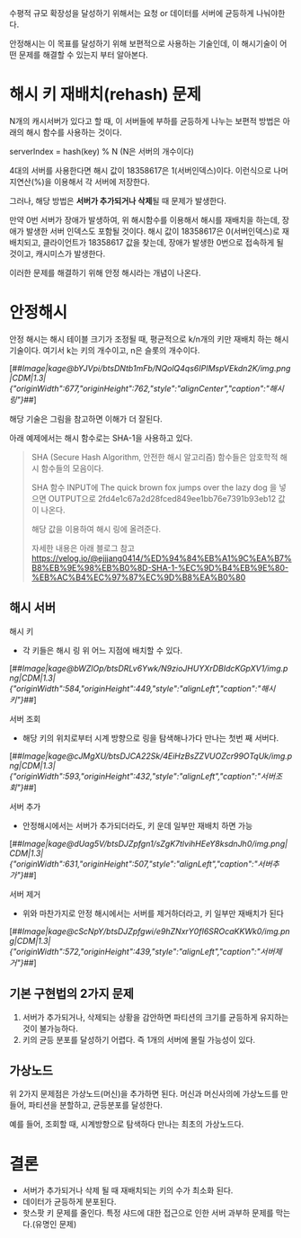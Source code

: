 수평적 규모 확장성을 달성하기 위해서는 요청 or 데이터를 서버에 균등하게 나눠야한다.

안정해시는 이 목표를 달성하기 위해 보편적으로 사용하는 기술인데, 이 해시기술이 어떤 문제를 해결할 수 있는지 부터 알아본다.

# 해시 키 재배치(rehash) 문제

N개의 캐시서버가 있다고 할 때, 이 서버들에 부하를 균등하게 나누는 보편적 방법은 아래의 해시 함수를 사용하는 것이다.

serverIndex = hash(key) % N (N은 서버의 개수이다)

4대의 서버를 사용한다면 해시 값이 18358617은 1(서버인덱스)이다. 이런식으로 나머지연산(%)을 이용해서 각 서버에 저장한다.

그러나, 해당 방법은 **서버가 추가되거나 삭제**될 때 문제가 발생한다.

만약 0번 서버가 장애가 발생하여, 위 해시함수를 이용해서 해시를 재배치을 하는데, 장애가 발생한 서버 인덱스도 포함될 것이다. 해시 값이 18358617은 0(서버인덱스)로 재배치되고, 클라이언트가 18358617 값을 찾는데, 장애가 발생한 0번으로 접속하게 될 것이고, 캐시미스가 발생한다.

이러한 문제를 해결하기 위해 안정 해시라는 개념이 나온다.

# 안정해시

안정 해시는 해시 테이블 크기가 조정될 때, 평균적으로 k/n개의 키만 재배치 하는 해시 기술이다. 여기서 k는 키의 개수이고, n은 슬롯의 개수이다.

[##_Image|kage@bYJVpi/btsDNtb1mFb/NQolQ4qs6IPIMspVEkdn2K/img.png|CDM|1.3|{"originWidth":677,"originHeight":762,"style":"alignCenter","caption":"해시링"}_##]

해당 기술은 그림을 참고하면 이해가 더 잘된다.

아래 예제에서는 해시 함수로는 SHA-1을 사용하고 있다.

> SHA (Secure Hash Algorithm, 안전한 해시 알고리즘) 함수들은 암호학적 해시 함수들의 모음이다.  
>   
> SHA 함수 INPUT에 The quick brown fox jumps over the lazy dog 을 넣으면 OUTPUT으로 2fd4e1c67a2d28fced849ee1bb76e7391b93eb12 값이 나온다.  
>   
> 해당 값을 이용하여 해시 링에 올려준다.  
>   
> 자세한 내용은 아래 블로그 참고  
> https://velog.io/@ejjjang0414/%ED%94%84%EB%A1%9C%EA%B7%B8%EB%9E%98%EB%B0%8D-SHA-1-%EC%9D%B4%EB%9E%80-%EB%AC%B4%EC%97%87%EC%9D%B8%EA%B0%80

## 해시 서버

해시 키

-   각 키들은 해시 링 위 어느 지점에 배치할 수 있다.

[##_Image|kage@bWZlOp/btsDRLv6Ywk/N9zioJHUYXrDBIdcKGpXV1/img.png|CDM|1.3|{"originWidth":584,"originHeight":449,"style":"alignLeft","caption":"해시 키"}_##]

서버 조회

-   해당 키의 위치로부터 시계 방향으로 링을 탐색해나가다 만나는 첫번 째 서버다.

[##_Image|kage@cJMgXU/btsDJCA22Sk/4EiHzBsZZVUOZcr99OTqUk/img.png|CDM|1.3|{"originWidth":593,"originHeight":432,"style":"alignLeft","caption":"서버조회"}_##]

서버 추가

-   안정해시에서는 서버가 추가되더라도, 키 운데 일부만 재배치 하면 가능

[##_Image|kage@dUag5V/btsDJZpfgn1/sZgK7tlvihHEeY8ksdnJh0/img.png|CDM|1.3|{"originWidth":631,"originHeight":507,"style":"alignLeft","caption":"서버추가"}_##]

서버 제거

-   위와 마찬가지로 안정 해시에서는 서버를 제거하더라고, 키 일부만 재배치가 된다

[##_Image|kage@cScNpY/btsDJZpfgwi/e9hZNxrY0fI6SROcaKKWk0/img.png|CDM|1.3|{"originWidth":572,"originHeight":439,"style":"alignLeft","caption":"서버제거"}_##]

## 기본 구현법의 2가지 문제

1.  서버가 추가되거나, 삭제되는 상황을 감안하면 파티션의 크기를 균등하게 유지하는 것이 불가능하다.
2.  키의 균등 분포를 달성하기 어렵다. 즉 1개의 서버에 몰릴 가능성이 있다.

## 가상노드

위 2가지 문제점은 가상노드(머신)을 추가하면 된다. 머신과 머신사의에 가상노드를 만들어, 파티션을 분할하고, 균등분포를 달성한다.

예를 들어, 조회할 때, 시계방향으로 탐색하다 만나는 최초의 가상노드다.

# 결론

-   서버가 추가되거나 삭제 될 때 재배치되는 키의 수가 최소화 된다.
-   데이터가 균등하게 분포된다.
-   핫스팟 키 문제를 줄인다. 특정 샤드에 대한 접근으로 인한 서버 과부하 문제를 막는다.(유명인 문제)